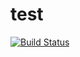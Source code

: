 # test
[![Build Status](https://travis-ci.org/KingNigel/test.svg?branch=master)](https://travis-ci.org/KingNigel/test)
